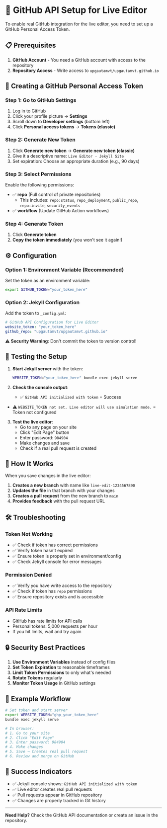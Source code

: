 # 🔧 GitHub API Setup for Live Editor

To enable real GitHub integration for the live editor, you need to set up a GitHub Personal Access Token.

## 📋 Prerequisites

1. **GitHub Account** - You need a GitHub account with access to the repository
2. **Repository Access** - Write access to `upgautamvt/upgautamvt.github.io`

## 🔑 Creating a GitHub Personal Access Token

### Step 1: Go to GitHub Settings
1. Log in to GitHub
2. Click your profile picture → **Settings**
3. Scroll down to **Developer settings** (bottom left)
4. Click **Personal access tokens** → **Tokens (classic)**

### Step 2: Generate New Token
1. Click **Generate new token** → **Generate new token (classic)**
2. Give it a descriptive name: `Live Editor - Jekyll Site`
3. Set expiration: Choose an appropriate duration (e.g., 90 days)

### Step 3: Select Permissions
Enable the following permissions:
- ✅ **repo** (Full control of private repositories)
  - This includes: `repo:status`, `repo_deployment`, `public_repo`, `repo:invite`, `security_events`
- ✅ **workflow** (Update GitHub Action workflows)

### Step 4: Generate Token
1. Click **Generate token**
2. **Copy the token immediately** (you won't see it again!)

## ⚙️ Configuration

### Option 1: Environment Variable (Recommended)
Set the token as an environment variable:

```bash
export GITHUB_TOKEN="your_token_here"
```

### Option 2: Jekyll Configuration
Add the token to `_config.yml`:

```yaml
# GitHub API Configuration for Live Editor
website_token: "your_token_here"
github_repo: "upgautamvt/upgautamvt.github.io"
```

⚠️ **Security Warning**: Don't commit the token to version control!

## 🚀 Testing the Setup

1. **Start Jekyll server** with the token:
   ```bash
   WEBSITE_TOKEN="your_token_here" bundle exec jekyll serve
   ```

2. **Check the console output**:
   - ✅ `GitHub API initialized with token` = Success
- ⚠️ `WEBSITE_TOKEN not set. Live editor will use simulation mode.` = Token not configured

3. **Test the live editor**:
   - Go to any page on your site
   - Click "Edit Page" button
   - Enter password: `984904`
   - Make changes and save
   - Check if a real pull request is created

## 🔄 How It Works

When you save changes in the live editor:

1. **Creates a new branch** with name like `live-edit-1234567890`
2. **Updates the file** in that branch with your changes
3. **Creates a pull request** from the new branch to `main`
4. **Provides feedback** with the pull request URL

## 🛠️ Troubleshooting

### Token Not Working
- ✅ Check if token has correct permissions
- ✅ Verify token hasn't expired
- ✅ Ensure token is properly set in environment/config
- ✅ Check Jekyll console for error messages

### Permission Denied
- ✅ Verify you have write access to the repository
- ✅ Check if token has `repo` permissions
- ✅ Ensure repository exists and is accessible

### API Rate Limits
- GitHub has rate limits for API calls
- Personal tokens: 5,000 requests per hour
- If you hit limits, wait and try again

## 🔒 Security Best Practices

1. **Use Environment Variables** instead of config files
2. **Set Token Expiration** to reasonable timeframes
3. **Limit Token Permissions** to only what's needed
4. **Rotate Tokens** regularly
5. **Monitor Token Usage** in GitHub settings

## 📝 Example Workflow

```bash
# Set token and start server
export WEBSITE_TOKEN="ghp_your_token_here"
bundle exec jekyll serve

# In browser:
# 1. Go to your site
# 2. Click "Edit Page"
# 3. Enter password: 984904
# 4. Make changes
# 5. Save → Creates real pull request
# 6. Review and merge on GitHub
```

## 🎯 Success Indicators

- ✅ Jekyll console shows: `GitHub API initialized with token`
- ✅ Live editor creates real pull requests
- ✅ Pull requests appear in GitHub repository
- ✅ Changes are properly tracked in Git history

---

**Need Help?** Check the GitHub API documentation or create an issue in the repository. 